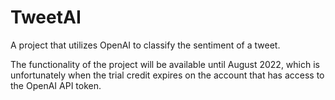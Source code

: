 # TweetAI
A project that utilizes OpenAI to classify the sentiment of a tweet.

The functionality of the project will be available until August 2022, which is unfortunately when the trial credit expires on the account that has access to the OpenAI API token.
